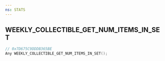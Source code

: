 ```yaml
---
ns: STATS
---
```

## WEEKLY_COLLECTIBLE_GET_NUM_ITEMS_IN_SET

```c
// 0x7D675C9DDDB365BE
Any WEEKLY_COLLECTIBLE_GET_NUM_ITEMS_IN_SET();
```

